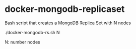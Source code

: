 # docker-mongodb-replicaset
Bash script that creates a MongoDB Replica Set with N nodes

./docker-mongodb-rs.sh N

N: number nodes
